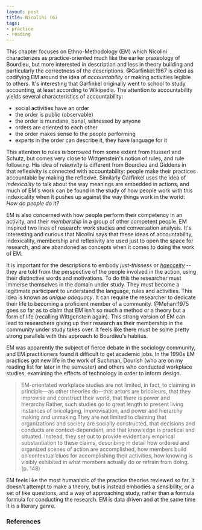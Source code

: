 ```yaml
---
layout: post
title: Nicolini (6)
tags:
- practice
- reading
---
```


This chapter focuses on Ethno-Methodology (EM) which Nicolini characterizes as
practice-oriented much like the earlier praxeology of Bourdieu, but more
interested in description and less in theory building and particularly the
correctness of the descriptions.  @Garfinkel:1967 is cited as codifying EM
around the idea of *accountability* or making activities legible to others. It's
interesting that Garfinkel originally went to school to study accounting, at
least according to Wikipedia. The attention to accountability yields several
characteristics of accountability:

* social activities have an order
* the order is public (observable)
* the order is mundane, banal, witnessed by anyone
* orders are oriented to each other
* the order makes sense to the people performing
* experts in the order can describe it, they have language for it

This attention to rules is borrowed from some extent from Husserl and Schutz,
but comes very close to Wittgenstein's notion of rules, and rule following. His
idea of *relexivity* is different from Bourdieu and Giddens in that reflexivity
is connected with accountability: people make their practices accountable by
making the reflexive. Similarly Garfinkel uses the idea of *indexicality* to
talk about the way meanings are embedded in actions, and much of EM's work can
be found in the study of how people work with this indexicality when it pushes
up against the way things work in the world: *How do people do it?*

EM is also concerned with how people perform their competency in an activity,
and their *membership* in a group of other competent people. EM inspired two
lines of research: work studies and conversation analysis. It's interesting and
curious that Nicolini says that these ideas of accountability, indexicality,
membership and reflexivity are used just to open the space for research, and are
abandoned as concepts when it comes to doing the work of EM.

It is important for the descriptions to embody *just-thisness* or *[haecceity]*
-- they are told from the perspective of the people involved in the action,
using their distinctive words and motivations. To do this the researcher must
immerse themselves in the domain under study. They must become a legitimate
participant to understand the language, rules and activities. This idea is known
as *unique adequacy*. It can require the researcher to dedicate their life to
becoming a proficient member of a community. @Mehan:1975 goes so far as to claim
that EM isn't so much a method or a theory but a form of life (recalling
Wittgenstein again). This strong version of EM can lead to researchers giving up
their research as their membership in the community under study takes over. It
feels like there must be some pretty strong parallels with this approach to
Bourdieu's habitus.

EM was apparently the subject of fierce debate in the sociology community, and
EM practitioners found it difficult to get academic jobs. In the 1990s EM
practices got new life in the work of Suchman, Dourish (who are on my reading
list for later in the semester) and others who conducted workplace studies,
examining the effects of technology in order to inform design.

> EM-orientated workplace studies are not limited, in fact, to claiming in
> principle—as other theories do—that actors are bricoleurs, that they improvise
> and construct their world, that there is power and hierarchy.Rather, such
> studies go to great length to present living instances of bricolaging,
> improvisation, and power and hierarchy making and unmaking.They are not
> limited to claiming that organizations and society are socially constructed,
> that decisions and conducts are context-dependent, and that knowledge is
> practical and situated. Instead, they set out to provide evidentiary empirical
> substantiation to these claims, describing in detail how ordered and organized
> scenes of action are accomplished, how members build on‘contextual’clues for
> accomplishing their activities, how knowing is visibly exhibited in what
> members actually do or refrain from doing. (p. 148)

EM feels like the most humanistic of the practice theories reviewed so far. It
doesn't attempt to make a theory, but is instead embodies a sensibility, or a
set of like questions, and a way of approaching study, rather than a formula
formula for conducting the research. EM is data driven and at the same time it
is a literary genre.

### References

[haecceity]: https://en.wikipedia.org/wiki/Haecceity
